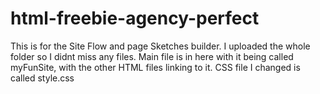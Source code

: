 # html-freebie-agency-perfect
This is for the Site Flow and page Sketches builder. I uploaded the whole folder so I didnt miss any files. Main file is in here with it being called myFunSite, with the other HTML files linking to it. CSS file I changed is called style.css
